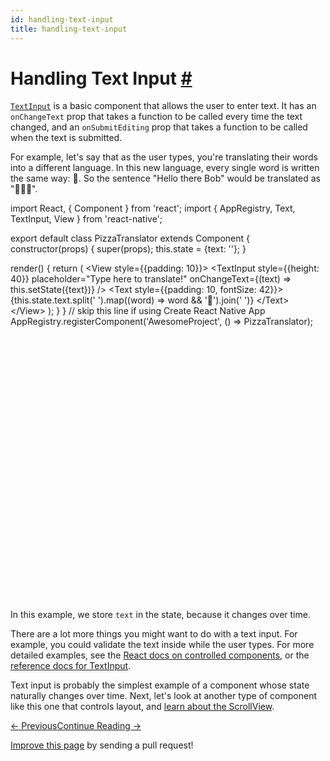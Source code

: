 ```yaml
---
id: handling-text-input
title: handling-text-input
---
```

<a id="content"></a><h1><a class="anchor" name="handling-text-input"></a>Handling Text Input <a class="hash-link" href="docs/handling-text-input.html#handling-text-input">#</a></h1><div><p><a href="docs/textinput.html#content" target="_blank"><code>TextInput</code></a> is a basic component that allows the user to enter text. It has an <code>onChangeText</code> prop that takes
a function to be called every time the text changed, and an <code>onSubmitEditing</code> prop that takes a function to be called when the text is submitted.</p><p>For example, let's say that as the user types, you're translating their words  into a different language. In this new language, every single word is written the same way: 🍕. So the sentence "Hello there Bob" would be translated
as "🍕🍕🍕".</p><div class="web-player"><div class="prism language-javascript"><span class="token keyword">import</span> React<span class="token punctuation">,</span> <span class="token punctuation">{</span> Component <span class="token punctuation">}</span> <span class="token keyword">from</span> <span class="token string">'react'</span><span class="token punctuation">;</span>
<span class="token keyword">import</span> <span class="token punctuation">{</span> AppRegistry<span class="token punctuation">,</span> Text<span class="token punctuation">,</span> TextInput<span class="token punctuation">,</span> View <span class="token punctuation">}</span> <span class="token keyword">from</span> <span class="token string">'react-native'</span><span class="token punctuation">;</span>

<span class="token keyword">export</span> <span class="token keyword">default</span> <span class="token keyword">class</span> <span class="token class-name">PizzaTranslator</span> <span class="token keyword">extends</span> <span class="token class-name">Component</span> <span class="token punctuation">{</span>
  <span class="token function">constructor</span><span class="token punctuation">(</span>props<span class="token punctuation">)</span> <span class="token punctuation">{</span>
    <span class="token keyword">super</span><span class="token punctuation">(</span>props<span class="token punctuation">)</span><span class="token punctuation">;</span>
    <span class="token keyword">this</span><span class="token punctuation">.</span>state <span class="token operator">=</span> <span class="token punctuation">{</span>text<span class="token punctuation">:</span> <span class="token string">''</span><span class="token punctuation">}</span><span class="token punctuation">;</span>
  <span class="token punctuation">}</span>

  <span class="token function">render</span><span class="token punctuation">(</span><span class="token punctuation">)</span> <span class="token punctuation">{</span>
    <span class="token keyword">return</span> <span class="token punctuation">(</span>
      <span class="token operator">&lt;</span>View style<span class="token operator">=</span><span class="token punctuation">{</span><span class="token punctuation">{</span>padding<span class="token punctuation">:</span> <span class="token number">10</span><span class="token punctuation">}</span><span class="token punctuation">}</span><span class="token operator">&gt;</span>
        <span class="token operator">&lt;</span>TextInput
          style<span class="token operator">=</span><span class="token punctuation">{</span><span class="token punctuation">{</span>height<span class="token punctuation">:</span> <span class="token number">40</span><span class="token punctuation">}</span><span class="token punctuation">}</span>
          placeholder<span class="token operator">=</span><span class="token string">"Type here to translate!"</span>
          onChangeText<span class="token operator">=</span><span class="token punctuation">{</span><span class="token punctuation">(</span>text<span class="token punctuation">)</span> <span class="token operator">=&gt;</span> <span class="token keyword">this</span><span class="token punctuation">.</span><span class="token function">setState</span><span class="token punctuation">(</span><span class="token punctuation">{</span>text<span class="token punctuation">}</span><span class="token punctuation">)</span><span class="token punctuation">}</span>
        <span class="token operator">/</span><span class="token operator">&gt;</span>
        <span class="token operator">&lt;</span>Text style<span class="token operator">=</span><span class="token punctuation">{</span><span class="token punctuation">{</span>padding<span class="token punctuation">:</span> <span class="token number">10</span><span class="token punctuation">,</span> fontSize<span class="token punctuation">:</span> <span class="token number">42</span><span class="token punctuation">}</span><span class="token punctuation">}</span><span class="token operator">&gt;</span>
          <span class="token punctuation">{</span><span class="token keyword">this</span><span class="token punctuation">.</span>state<span class="token punctuation">.</span>text<span class="token punctuation">.</span><span class="token function">split</span><span class="token punctuation">(</span><span class="token string">' '</span><span class="token punctuation">)</span><span class="token punctuation">.</span><span class="token function">map</span><span class="token punctuation">(</span><span class="token punctuation">(</span>word<span class="token punctuation">)</span> <span class="token operator">=&gt;</span> word <span class="token operator">&amp;&amp;</span> <span class="token string">'🍕'</span><span class="token punctuation">)</span><span class="token punctuation">.</span><span class="token function">join</span><span class="token punctuation">(</span><span class="token string">' '</span><span class="token punctuation">)</span><span class="token punctuation">}</span>
        <span class="token operator">&lt;</span><span class="token operator">/</span>Text<span class="token operator">&gt;</span>
      <span class="token operator">&lt;</span><span class="token operator">/</span>View<span class="token operator">&gt;</span>
    <span class="token punctuation">)</span><span class="token punctuation">;</span>
  <span class="token punctuation">}</span>
<span class="token punctuation">}</span>
<span class="token comment" spellcheck="true">
// skip this line if using Create React Native App
</span>AppRegistry<span class="token punctuation">.</span><span class="token function">registerComponent</span><span class="token punctuation">(</span><span class="token string">'AwesomeProject'</span><span class="token punctuation">,</span> <span class="token punctuation">(</span><span class="token punctuation">)</span> <span class="token operator">=&gt;</span> PizzaTranslator<span class="token punctuation">)</span><span class="token punctuation">;</span></div><iframe style="margin-top:4px;" width="880" height="420" data-src="//cdn.rawgit.com/dabbott/react-native-web-player/gh-v1.2.6/index.html#code=import%20React%2C%20%7B%20Component%20%7D%20from%20'react'%3B%0Aimport%20%7B%20AppRegistry%2C%20Text%2C%20TextInput%2C%20View%20%7D%20from%20'react-native'%3B%0A%0Aexport%20default%20class%20PizzaTranslator%20extends%20Component%20%7B%0A%20%20constructor(props)%20%7B%0A%20%20%20%20super(props)%3B%0A%20%20%20%20this.state%20%3D%20%7Btext%3A%20''%7D%3B%0A%20%20%7D%0A%0A%20%20render()%20%7B%0A%20%20%20%20return%20(%0A%20%20%20%20%20%20%3CView%20style%3D%7B%7Bpadding%3A%2010%7D%7D%3E%0A%20%20%20%20%20%20%20%20%3CTextInput%0A%20%20%20%20%20%20%20%20%20%20style%3D%7B%7Bheight%3A%2040%7D%7D%0A%20%20%20%20%20%20%20%20%20%20placeholder%3D%22Type%20here%20to%20translate!%22%0A%20%20%20%20%20%20%20%20%20%20onChangeText%3D%7B(text)%20%3D%3E%20this.setState(%7Btext%7D)%7D%0A%20%20%20%20%20%20%20%20%2F%3E%0A%20%20%20%20%20%20%20%20%3CText%20style%3D%7B%7Bpadding%3A%2010%2C%20fontSize%3A%2042%7D%7D%3E%0A%20%20%20%20%20%20%20%20%20%20%7Bthis.state.text.split('%20').map((word)%20%3D%3E%20word%20%26%26%20'%F0%9F%8D%95').join('%20')%7D%0A%20%20%20%20%20%20%20%20%3C%2FText%3E%0A%20%20%20%20%20%20%3C%2FView%3E%0A%20%20%20%20)%3B%0A%20%20%7D%0A%7D%0A%0A%2F%2F%20skip%20this%20line%20if%20using%20Create%20React%20Native%20App%0AAppRegistry.registerComponent('AwesomeProject'%2C%20()%20%3D%3E%20PizzaTranslator)%3B" frameborder="0"></iframe></div><p>In this example, we store <code>text</code> in the state, because it changes over time.</p><p>There are a lot more things you might want to do with a text input. For example, you could validate the text inside while the user types. For more detailed examples, see the <a href="https://facebook.github.io/react/docs/forms.html" target="_blank">React docs on controlled components</a>, or the <a href="docs/textinput.html" target="_blank">reference docs for TextInput</a>.</p><p>Text input is probably the simplest example of a component whose state naturally changes over time. Next, let's look at another type of component like this one that controls layout, and <a href="docs/using-a-scrollview.html" target="_blank">learn about the ScrollView</a>.</p></div><div class="docs-prevnext"><a class="docs-prev btn" href="docs/flexbox.html#content">← Previous</a><a class="docs-next btn" href="docs/handling-touches.html#content">Continue Reading →</a></div><p class="edit-page-block"><a target="_blank" href="https://github.com/facebook/react-native/blob/master/docs/HandlingTextInput.md">Improve this page</a> by sending a pull request!</p>